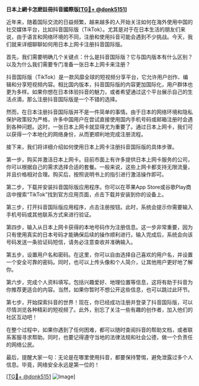 **日本上網卡怎麽註冊抖音國際版[[TG💪+ @donk5151](https://t.me/s/donk5151)]**

近年来，随着国际交流的日益频繁，越来越多的人开始关注如何在海外使用中国的社交媒体平台，比如抖音国际版（TikTok）。尤其是对于在日本生活的朋友们来说，由于语言和网络环境的不同，注册和使用抖音可能会遇到不少挑战。今天，我们就来详细聊聊如何用日本上网卡注册抖音国际版。

首先，我们需要明确几个关键点：什么是抖音国际版？它与国内版本有什么区别？以及为什么我们需要专门准备一张日本上网卡来注册？

抖音国际版（TikTok）是一款风靡全球的短视频分享平台，它允许用户创作、编辑和分享短视频内容。相比国内版本，抖音国际版的内容更加国际化，用户群体也更为多样。如果你想在日本体验抖音的魅力，或者希望通过这个平台展示自己的生活点滴，那么注册抖音国际版是一个不错的选择。

然而，在日本注册抖音国际版并不是一件简单的事情。由于日本的网络环境和隐私保护政策较为严格，许多中国用户在尝试直接使用国内手机号码或邮箱注册时会遇到各种问题。这时，一张日本上网卡就显得尤为重要了。通过日本上网卡，我们可以获得一个本地化的网络身份，从而更顺利地完成注册流程。

接下来，我们将详细介绍如何使用日本上网卡注册抖音国际版的具体步骤。

第一步，购买并激活日本上网卡。目前市面上有许多提供日本上网卡服务的公司，你可以根据自己的需求选择合适的套餐。一般来说，这些上网卡都支持无限流量，并且价格相对合理。购买后，按照说明书上的指引进行激活操作即可。

第二步，下载并安装抖音国际版应用程序。你可以在苹果App Store或谷歌Play商店中搜索“TikTok”找到官方应用页面，点击下载并安装到你的设备上。

第三步，打开抖音国际版应用程序，点击注册按钮。此时，系统会提示你需要输入手机号码或其他联系方式来进行验证。

第四步，输入从日本上网卡获得的本地号码作为注册信息。这一步非常重要，因为只有使用真实的日本号码才能确保后续的操作顺利进行。输入完成后，系统会向该号码发送一条验证码短信，请务必注意查收并准确输入。

第五步，设置用户名和密码。在这里，你可以自由选择自己喜欢的用户名，并设置一个安全可靠的密码。同时，也可以上传头像和个人简介，让其他用户更好地了解你。

第六步，完成个人资料填写。包括兴趣爱好、地理位置等信息，这将有助于抖音为你推荐更适合的内容。当然，如果你暂时不想公开这些信息，也可以跳过此环节。

第七步，开始探索抖音的世界！现在，你已经成功注册并登录了抖音国际版，可以尽情浏览各种精彩的短视频了。此外，别忘了关注一些有趣的创作者，加入他们的社区互动吧！

在整个过程中，如果你遇到了任何困难，都可以随时查阅抖音的帮助文档，或者联系客服寻求帮助。同时，也要记得遵守当地的法律法规和社会公德，做一个负责任的网络公民。

最后，提醒大家一句：无论是在哪里使用抖音，都要保持警惕，避免泄露过多个人信息。毕竟，网络安全永远是第一位的！

[[TG💪+ @donk5151](https://t.me/s/donk5151) ![Image](https://i.postimg.cc/rwNCRYN7/Snipaste-2025-04-30-17-27-05.png)]